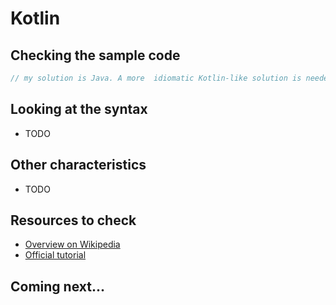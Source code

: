 # Kotlin

## Checking the sample code

```kotlin runnable
// my solution is Java. A more  idiomatic Kotlin-like solution is needed here to show...
```

## Looking at the syntax

- TODO

## Other characteristics

- TODO

## Resources to check

- [Overview on Wikipedia](https://en.wikipedia.org/wiki/Kotlin_(programming_language))
- [Official tutorial](https://kotlinlang.org/docs/getting-started.html)

## Coming next...
